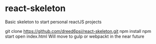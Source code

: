 # react-skeleton
Basic skeleton to start personal reactJS projects

git clone https://github.com/dreed6psi/react-skeleton.git
npm install
npm start
open index.html
Will move to gulp or webpackt in the near future

